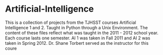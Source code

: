Artificial-Intelligence
=======================

This is a collection of projects from the TJHSST courses Artificial Intelligence 1 and 2.
Taught in Python through a Unix Environment.
The content of these files reflect what was taught in the 2011 - 2012 school year.
Each course lasts one semester. AI 1 was taken in Fall 2011 and AI 2 was taken in Spring 2012.
Dr. Shane Torbert served as the instructor for this coure
